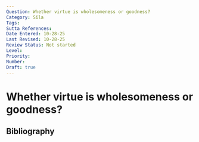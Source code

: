 ```yaml
---
Question: Whether virtue is wholesomeness or goodness?
Category: Sīla
Tags: 
Sutta References: 
Date Entered: 10-28-25
Last Revised: 10-28-25
Review Status: Not started
Level: 
Priority: 
Number: 
Draft: true
---
```


# Whether virtue is wholesomeness or goodness?

## Bibliography

<!-- 

Notes:



-->